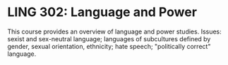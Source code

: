 # LING 302: Language and Power

This course provides an overview of language and power studies. Issues: sexist and sex-neutral language; languages of subcultures defined by gender, sexual orientation, ethnicity; hate speech; "politically correct" language.